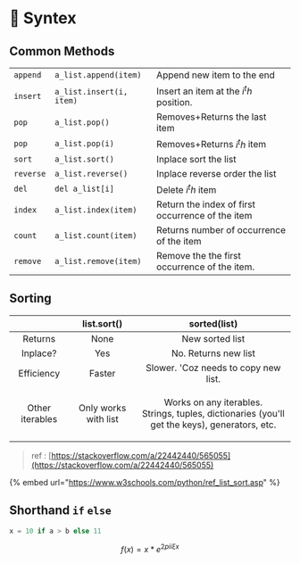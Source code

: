 # 🧬 Syntex

## Common Methods

|           |                          |                                                  |
| --------- | ------------------------ | ------------------------------------------------ |
| `append`  | `a_list.append(item)`    | Append new item to the end                       |
| `insert`  | `a_list.insert(i, item)` | Insert an item at the $i^th$ position.           |
| `pop`     | `a_list.pop()`           | Removes+Returns the last item                    |
| `pop`     | `a_list.pop(i)`          | Removes+Returns $i^th$ item                      |
| `sort`    | `a_list.sort()`          | Inplace sort the list                            |
| `reverse` | `a_list.reverse()`       | Inplace reverse order the list                   |
| `del`     | `del a_list[i]`          | Delete $i^th$ item                               |
| `index`   | `a_list.index(item)`     | Return the index of first occurrence of the item |
| `count`   | `a_list.count(item)`     | Returns number of occurrence of the item         |
| `remove`  | `a_list.remove(item)`    | Remove the the first occurrence of the item.     |

## Sorting

|                 |      list.sort()     |                                               sorted(list)                                              |
| :-------------: | :------------------: | :-----------------------------------------------------------------------------------------------------: |
|     Returns     |         None         |                                             New sorted list                                             |
|     Inplace?    |          Yes         |                                           No. Returns new list                                          |
|    Efficiency   |        Faster        |                                   Slower. 'Coz needs to copy new list.                                  |
| Other iterables | Only works with list | <p>Works on any iterables.<br>Strings, tuples, dictionaries (you'll get the keys), generators, etc.</p> |

> ref : [https://stackoverflow.com/a/22442440/565055](https://stackoverflow.com/a/22442440/565055)

{% embed url="https://www.w3schools.com/python/ref_list_sort.asp" %}

## Shorthand `if` `else`

```python
x = 10 if a > b else 11
```

$$
f(x) = x * e^{2 pi i \xi x}
$$
